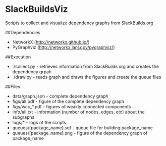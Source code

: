 SlackBuildsViz
==============

Scripts to collect and visualize dependency graphs from SlackBuilds.org

##Dependencies

* NetworkX (http://networkx.github.io/)
* PyGraphviz (http://networkx.lanl.gov/pygraphviz/)

##Execution

* ./collect.py - retrieves information from SlackBuilds.org and creates the dependency grpah
* ./draw.py - reads graph and draws the figures and create the queue files

##Files

* data/graph.json - complete dependency graph
* figs/all.pdf - figure of the complete dependency graph
* figs/wcc_*.pdf - figures of weakly connected components
* info/all.txt - information (number of nodes, edges, etc) about the subgraphs
* logs/* - logs of the scripts
* queues/[package_name].sqf - queue file for building package_name
* queues/[package_name].png - figure of the dependency graph of package_name

